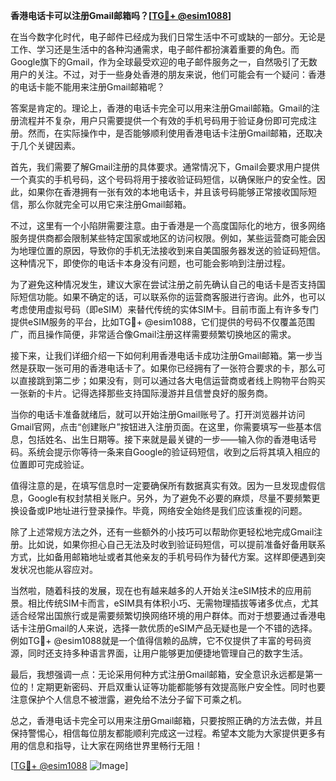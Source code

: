**香港电话卡可以注册Gmail邮箱吗？[[TG💪+ @esim1088](https://t.me/s/esim1088)]**

在当今数字化时代，电子邮件已经成为我们日常生活中不可或缺的一部分。无论是工作、学习还是生活中的各种沟通需求，电子邮件都扮演着重要的角色。而Google旗下的Gmail，作为全球最受欢迎的电子邮件服务之一，自然吸引了无数用户的关注。不过，对于一些身处香港的朋友来说，他们可能会有一个疑问：香港的电话卡能不能用来注册Gmail邮箱呢？

答案是肯定的。理论上，香港的电话卡完全可以用来注册Gmail邮箱。Gmail的注册流程并不复杂，用户只需要提供一个有效的手机号码用于验证身份即可完成注册。然而，在实际操作中，是否能够顺利使用香港电话卡注册Gmail邮箱，还取决于几个关键因素。

首先，我们需要了解Gmail注册的具体要求。通常情况下，Gmail会要求用户提供一个真实的手机号码，这个号码将用于接收验证码短信，以确保账户的安全性。因此，如果你在香港拥有一张有效的本地电话卡，并且该号码能够正常接收国际短信，那么你就完全可以用它来注册Gmail邮箱。

不过，这里有一个小陷阱需要注意。由于香港是一个高度国际化的地方，很多网络服务提供商都会限制某些特定国家或地区的访问权限。例如，某些运营商可能会因为地理位置的原因，导致你的手机无法接收到来自美国服务器发送的验证码短信。这种情况下，即使你的电话卡本身没有问题，也可能会影响到注册过程。

为了避免这种情况发生，建议大家在尝试注册之前先确认自己的电话卡是否支持国际短信功能。如果不确定的话，可以联系你的运营商客服进行咨询。此外，也可以考虑使用虚拟号码（即eSIM）来替代传统的实体SIM卡。目前市面上有许多专门提供eSIM服务的平台，比如TG💪+ @esim1088，它们提供的号码不仅覆盖范围广，而且操作简便，非常适合像Gmail注册这样需要频繁切换地区的需求。

接下来，让我们详细介绍一下如何利用香港电话卡成功注册Gmail邮箱。第一步当然是获取一张可用的香港电话卡了。如果你已经拥有了一张符合要求的卡，那么可以直接跳到第二步；如果没有，则可以通过各大电信运营商或者线上购物平台购买一张新的卡片。记得选择那些支持国际漫游并且信誉良好的服务商。

当你的电话卡准备就绪后，就可以开始注册Gmail账号了。打开浏览器并访问Gmail官网，点击“创建账户”按钮进入注册页面。在这里，你需要填写一些基本信息，包括姓名、出生日期等。接下来就是最关键的一步——输入你的香港电话号码。系统会提示你等待一条来自Google的验证码短信，收到之后将其填入相应的位置即可完成验证。

值得注意的是，在填写信息时一定要确保所有数据真实有效。因为一旦发现虚假信息，Google有权封禁相关账户。另外，为了避免不必要的麻烦，尽量不要频繁更换设备或IP地址进行登录操作。毕竟，网络安全始终是我们应该重视的问题。

除了上述常规方法之外，还有一些额外的小技巧可以帮助你更轻松地完成Gmail注册。比如说，如果你担心自己无法及时收到验证码短信，可以提前准备好备用联系方式，比如备用邮箱地址或者其他亲友的手机号码作为替代方案。这样即便遇到突发状况也能从容应对。

当然啦，随着科技的发展，现在也有越来越多的人开始关注eSIM技术的应用前景。相比传统SIM卡而言，eSIM具有体积小巧、无需物理插拔等诸多优点，尤其适合经常出国旅行或是需要频繁切换网络环境的用户群体。而对于想要通过香港电话卡注册Gmail的人来说，选择一款优质的eSIM产品无疑也是一个不错的选择。例如TG💪+ @esim1088就是一个值得信赖的品牌，它不仅提供了丰富的号码资源，同时还支持多种语言界面，让用户能够更加便捷地管理自己的数字生活。

最后，我想强调一点：无论采用何种方式注册Gmail邮箱，安全意识永远都是第一位的！定期更新密码、开启双重认证等功能都能够有效提高账户安全性。同时也要注意保护个人信息不被泄露，避免给不法分子留下可乘之机。

总之，香港电话卡完全可以用来注册Gmail邮箱，只要按照正确的方法去做，并且保持警惕心，相信每位朋友都能顺利完成这一过程。希望本文能为大家提供更多有用的信息和指导，让大家在网络世界里畅行无阻！

[[TG💪+ @esim1088](https://t.me/s/esim1088) ![Image](https://i.postimg.cc/4NQfJmqS/Snipaste-2025-05-13-00-14-12.png)]